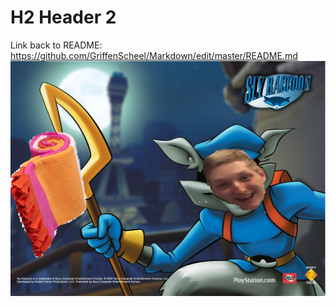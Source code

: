# H2 Header 2
Link back to README: https://github.com/GriffenScheel/Markdown/edit/master/README.md  
![Image that is a file in the directory](https://github.com/GriffenScheel/Markdown/blob/master/Screenshot_4.png)

